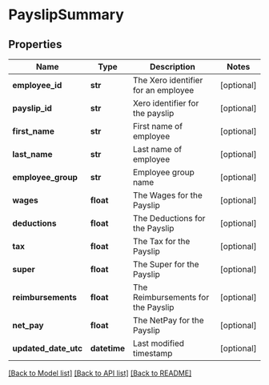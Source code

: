 # PayslipSummary

## Properties
Name | Type | Description | Notes
------------ | ------------- | ------------- | -------------
**employee_id** | **str** | The Xero identifier for an employee | [optional] 
**payslip_id** | **str** | Xero identifier for the payslip | [optional] 
**first_name** | **str** | First name of employee | [optional] 
**last_name** | **str** | Last name of employee | [optional] 
**employee_group** | **str** | Employee group name | [optional] 
**wages** | **float** | The Wages for the Payslip | [optional] 
**deductions** | **float** | The Deductions for the Payslip | [optional] 
**tax** | **float** | The Tax for the Payslip | [optional] 
**super** | **float** | The Super for the Payslip | [optional] 
**reimbursements** | **float** | The Reimbursements for the Payslip | [optional] 
**net_pay** | **float** | The NetPay for the Payslip | [optional] 
**updated_date_utc** | **datetime** | Last modified timestamp | [optional] 

[[Back to Model list]](../README.md#documentation-for-models) [[Back to API list]](../README.md#documentation-for-api-endpoints) [[Back to README]](../README.md)


